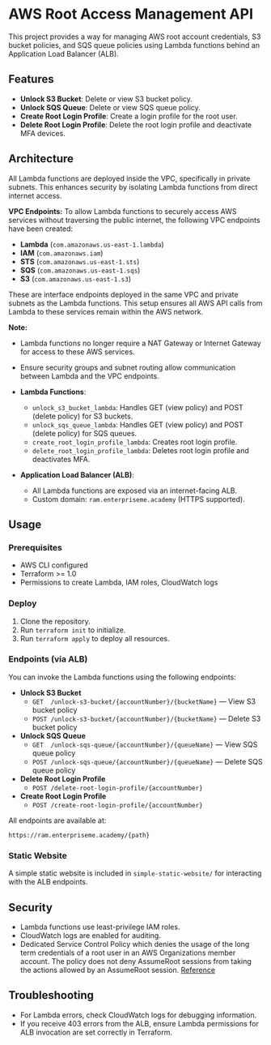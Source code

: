 # AWS Root Access Management API

This project provides a way for managing AWS root account credentials, S3 bucket policies, and SQS queue policies using Lambda functions behind an Application Load Balancer (ALB).


## Features

- **Unlock S3 Bucket**: Delete or view S3 bucket policy.
- **Unlock SQS Queue**: Delete or view SQS queue policy.
- **Create Root Login Profile**: Create a login profile for the root user.
- **Delete Root Login Profile**: Delete the root login profile and deactivate MFA devices.


## Architecture
  
All Lambda functions are deployed inside the VPC, specifically in private subnets. This enhances security by isolating Lambda functions from direct internet access.

**VPC Endpoints:**
To allow Lambda functions to securely access AWS services without traversing the public internet, the following VPC endpoints have been created:

- **Lambda** (`com.amazonaws.us-east-1.lambda`)
- **IAM** (`com.amazonaws.iam`)
- **STS** (`com.amazonaws.us-east-1.sts`)
- **SQS** (`com.amazonaws.us-east-1.sqs`)
- **S3** (`com.amazonaws.us-east-1.s3`)
  
These are interface endpoints deployed in the same VPC and private subnets as the Lambda functions. This setup ensures all AWS API calls from Lambda to these services remain within the AWS network.

**Note:**
- Lambda functions no longer require a NAT Gateway or Internet Gateway for access to these AWS services.
- Ensure security groups and subnet routing allow communication between Lambda and the VPC endpoints.
- **Lambda Functions**:
  - `unlock_s3_bucket_lambda`: Handles GET (view policy) and POST (delete policy) for S3 buckets.
  - `unlock_sqs_queue_lambda`: Handles GET (view policy) and POST (delete policy) for SQS queues.
  - `create_root_login_profile_lambda`: Creates root login profile.
  - `delete_root_login_profile_lambda`: Deletes root login profile and deactivates MFA.

- **Application Load Balancer (ALB)**:
  - All Lambda functions are exposed via an internet-facing ALB.
  - Custom domain: `ram.enterpriseme.academy` (HTTPS supported).

## Usage

### Prerequisites

- AWS CLI configured
- Terraform >= 1.0
- Permissions to create Lambda, IAM roles, CloudWatch logs

### Deploy

1. Clone the repository.
2. Run `terraform init` to initialize.
3. Run `terraform apply` to deploy all resources.


### Endpoints (via ALB)

You can invoke the Lambda functions using the following endpoints:

- **Unlock S3 Bucket**
  - `GET  /unlock-s3-bucket/{accountNumber}/{bucketName}` — View S3 bucket policy
  - `POST /unlock-s3-bucket/{accountNumber}/{bucketName}` — Delete S3 bucket policy
- **Unlock SQS Queue**
  - `GET  /unlock-sqs-queue/{accountNumber}/{queueName}` — View SQS queue policy
  - `POST /unlock-sqs-queue/{accountNumber}/{queueName}` — Delete SQS queue policy
- **Delete Root Login Profile**
  - `POST /delete-root-login-profile/{accountNumber}`
- **Create Root Login Profile**
  - `POST /create-root-login-profile/{accountNumber}`

All endpoints are available at:

`https://ram.enterpriseme.academy/{path}`

### Static Website

A simple static website is included in `simple-static-website/` for interacting with the ALB endpoints.


## Security

- Lambda functions use least-privilege IAM roles.
- CloudWatch logs are enabled for auditing.
- Dedicated Service Control Policy which denies the usage of the long term credentials of a root user in an AWS Organizations member account. The policy does not deny AssumeRoot sessions from taking the actions allowed by an AssumeRoot session. [Reference](https://docs.aws.amazon.com/IAM/latest/UserGuide/reference_policies_condition-keys.html#condition-keys-assumedroot)




## Troubleshooting

- For Lambda errors, check CloudWatch logs for debugging information.
- If you receive 403 errors from the ALB, ensure Lambda permissions for ALB invocation are set correctly in Terraform.
